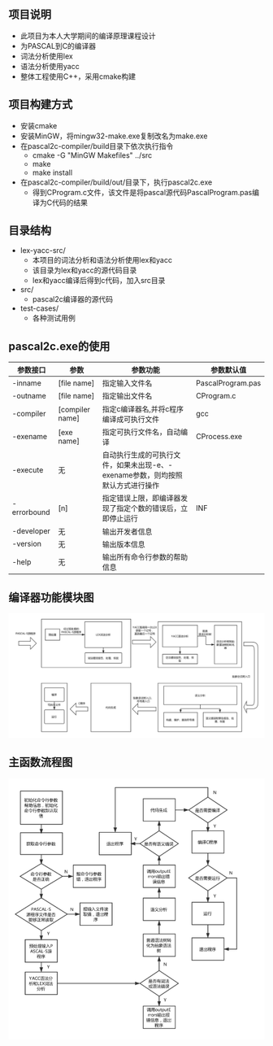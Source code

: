 ## 项目说明
- 此项目为本人大学期间的编译原理课程设计
- 为PASCAL到C的编译器
- 词法分析使用lex
- 语法分析使用yacc
- 整体工程使用C++，采用cmake构建

## 项目构建方式
- 安装cmake
- 安装MinGW，将mingw32-make.exe复制改名为make.exe
- 在pascal2c-compiler/build目录下依次执行指令
    - cmake -G "MinGW Makefiles" ../src
    - make
    - make install
- 在pascal2c-compiler/build/out/目录下，执行pascal2c.exe
    - 得到CProgram.c文件，该文件是将pascal源代码PascalProgram.pas编译为C代码的结果

## 目录结构
- lex-yacc-src/
    - 本项目的词法分析和语法分析使用lex和yacc
    - 该目录为lex和yacc的源代码目录
    - lex和yacc编译后得到c代码，加入src目录
- src/
    - pascal2c编译器的源代码
- test-cases/
    - 各种测试用例

## pascal2c.exe的使用
| 参数接口 | 参数 | 参数功能 | 参数默认值
| --- | --- | --- | ---
| -inname | [file name] | 指定输入文件名 | PascalProgram.pas
| -outname | [file name] | 指定输出文件名 | CProgram.c
| -compiler | [compiler name] | 指定c编译器名,并将c程序编译成可执行文件 | gcc
| -exename | [exe name] | 指定可执行文件名，自动编译 | CProcess.exe
| -execute | 无 | 自动执行生成的可执行文件，如果未出现-e、-exename参数，则均按照默认方式进行操作 | 
| -errorbound | [n] | 指定错误上限，即编译器发现了指定个数的错误后，立即停止运行 | INF
| -developer | 无 | 输出开发者信息 | 
| -version | 无 | 输出版本信息 | 
| -help | 无 | 输出所有命令行参数的帮助信息 | 

## 编译器功能模块图
![](imgs/模块图.png)

## 主函数流程图
![](imgs/主函数流程图.png)

